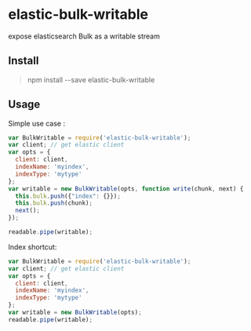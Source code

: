 # elastic-bulk-writable
expose elasticsearch Bulk as a writable stream

## Install 

> npm install --save elastic-bulk-writable

## Usage 

Simple use case :

```js
var BulkWritable = require('elastic-bulk-writable');
var client; // get elastic client
var opts = {
  client: client,
  indexName: 'myindex',
  indexType: 'mytype'
};
var writable = new BulkWritable(opts, function write(chunk, next) {
  this.bulk.push({"index": {}});
  this.bulk.push(chunk);
  next();
});

readable.pipe(writable);
```

Index shortcut:

```js
var BulkWritable = require('elastic-bulk-writable');
var client; // get elastic client
var opts = {
  client: client,
  indexName: 'myindex',
  indexType: 'mytype'
};
var writable = new BulkWritable(opts);
readable.pipe(writable);
```